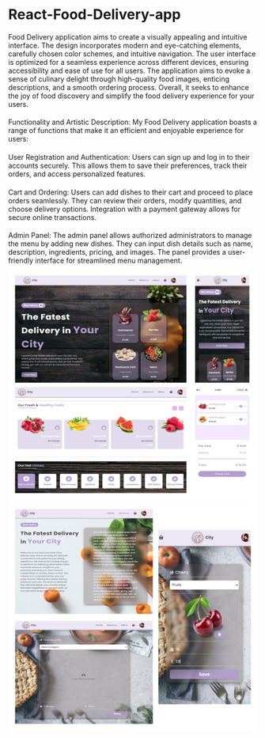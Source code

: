 # React-Food-Delivery-app

####
Food Delivery application aims to create a visually appealing and intuitive interface. The design incorporates modern and eye-catching elements, carefully chosen color schemes, and intuitive navigation. The user interface is optimized for a seamless experience across different devices, ensuring accessibility and ease of use for all users. The application aims to evoke a sense of culinary delight through high-quality food images, enticing descriptions, and a smooth ordering process. Overall, it seeks to enhance the joy of food discovery and simplify the food delivery experience for your users.
####

####
Functionality and Artistic Description:
My Food Delivery application boasts a range of functions that make it an efficient and enjoyable experience for users:
####
User Registration and Authentication: Users can sign up and log in to their accounts securely. This allows them to save their preferences, track their orders, and access personalized features.
####
Cart and Ordering: Users can add dishes to their cart and proceed to place orders seamlessly. They can review their orders, modify quantities, and choose delivery options. Integration with a payment gateway allows for secure online transactions.
####
Admin Panel: The admin panel allows authorized administrators to manage the menu by adding new dishes. They can input dish details such as name, description, ingredients, pricing, and images. The panel provides a user-friendly interface for streamlined menu management.

![preview](https://github.com/Inna-Mykytiuk/Food-app/blob/main/assets/Food.jpg)
![preview](https://github.com/Inna-Mykytiuk/Food-app/blob/main/assets/Food1.jpg)

